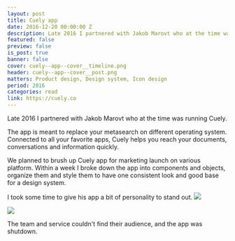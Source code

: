 ```yaml
---
layout: post
title: Cuely app
date: 2016-12-20 00:00:00 Z
description: Late 2016 I partnered with Jakob Marovt who at the time was running Cuely to work within 2 weeks on the look and feel of their desktop app.
featured: false
preview: false
is_post: true
banner: false
cover: cuely--app--cover__timeline.png
header: cuely--app--cover__post.png
matters: Product design, Design system, Icon design
period: 2016
categories: read
link: https://cuely.co
---
```

Late 2016 I partnered with Jakob Marovt who at the time was running Cuely.

The app is meant to replace your metasearch on different operating system. Connected to all your favorite apps, Cuely helps you reach your documents, conversations and information quickly.

We planned to brush up Cuely app for marketing launch on various platform. Within a week I broke down the app into components and objects, organize them and style them to have one consistent look and good base for a design system.

I took some time to give his app a bit of personality to stand out.
![](../../assets/images/posts/cuely--app--content--6.png)

<img class="portrait" src="../../assets/images/posts/cuely--app--content--2.png">

The team and service couldn't find their audience, and the app was shutdown.
